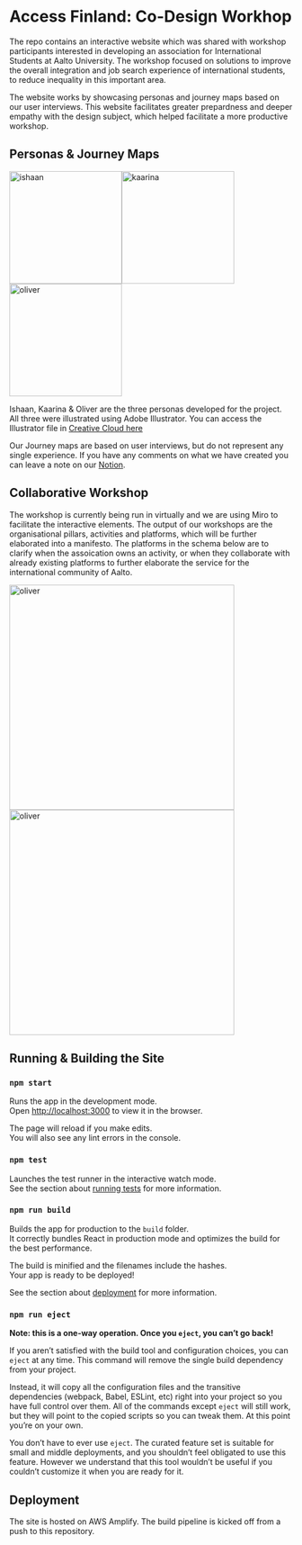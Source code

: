 # Access Finland: Co-Design Workhop

The repo contains an interactive website which was shared with workshop participants interested in developing an association for International Students at Aalto University. The workshop focused on solutions to improve the overall integration and job search experience of international students, to reduce inequality in this important area. 

The website works by showcasing personas and journey maps based on our user interviews. This website facilitates greater prepardness and deeper empathy with the design subject, which helped facilitate a more productive workshop.

## Personas & Journey Maps
<img src="https://fieldmap.s3.eu-north-1.amazonaws.com/ishaan.png" alt="ishaan" width="200"/><img src="https://fieldmap.s3.eu-north-1.amazonaws.com/kaarina.png" alt="kaarina" width="200"/><img src="https://fieldmap.s3.eu-north-1.amazonaws.com/oliver.png" alt="oliver" width="200"/>

Ishaan, Kaarina & Oliver are the three personas developed for the project. All three were illustrated using Adobe Illustrator. You can access the Illustrator file in [Creative Cloud here](https://assets.adobe.com/id/urn:aaid:sc:EU:7cb1e597-e358-47da-9404-c1128bc0198e?view=difile)

Our Journey maps are based on user interviews, but do not represent any single experience. If you have any comments on what we have created you can leave a note on our [Notion](https://johnmalc.notion.site/09f3924fb3ba4807ab8f364e007824b1?v=9d11666c4d69448e9850801b7f344545).

## Collaborative Workshop 
The workshop is currently being run in virtually and we are using Miro to facilitate the interactive elements. The output of our workshops are the organisational pillars, activities and platforms, which will be further elaborated into a manifesto. The platforms in the schema below are to clarify when the assoication owns an activity, or when they collaborate with already existing platforms to further elaborate the service for the international community of Aalto.

<img src="https://user-images.githubusercontent.com/8799141/137639669-a9bf6900-013e-4a8a-84c4-458a0b4668ea.png" alt="oliver" width="400"/> <img src="https://user-images.githubusercontent.com/8799141/137640364-391ba035-3347-48b8-9723-e4d186f55208.png" alt="oliver" width="400"/>

## Running & Building the Site

### `npm start`

Runs the app in the development mode.\
Open [http://localhost:3000](http://localhost:3000) to view it in the browser.

The page will reload if you make edits.\
You will also see any lint errors in the console.

### `npm test`

Launches the test runner in the interactive watch mode.\
See the section about [running tests](https://facebook.github.io/create-react-app/docs/running-tests) for more information.

### `npm run build`

Builds the app for production to the `build` folder.\
It correctly bundles React in production mode and optimizes the build for the best performance.

The build is minified and the filenames include the hashes.\
Your app is ready to be deployed!

See the section about [deployment](https://facebook.github.io/create-react-app/docs/deployment) for more information.

### `npm run eject`

**Note: this is a one-way operation. Once you `eject`, you can’t go back!**

If you aren’t satisfied with the build tool and configuration choices, you can `eject` at any time. This command will remove the single build dependency from your project.

Instead, it will copy all the configuration files and the transitive dependencies (webpack, Babel, ESLint, etc) right into your project so you have full control over them. All of the commands except `eject` will still work, but they will point to the copied scripts so you can tweak them. At this point you’re on your own.

You don’t have to ever use `eject`. The curated feature set is suitable for small and middle deployments, and you shouldn’t feel obligated to use this feature. However we understand that this tool wouldn’t be useful if you couldn’t customize it when you are ready for it.

## Deployment
The site is hosted on AWS Amplify. The build pipeline is kicked off from a push to this repository. 
